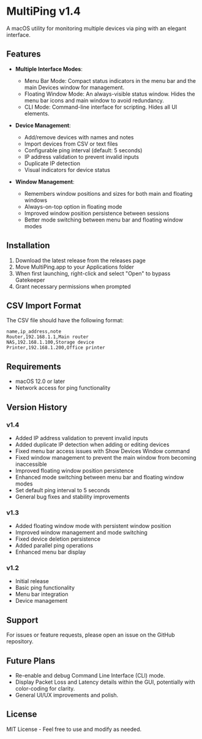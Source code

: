 # MultiPing v1.4

A macOS utility for monitoring multiple devices via ping with an elegant interface.

## Features

- **Multiple Interface Modes**:
  - Menu Bar Mode: Compact status indicators in the menu bar and the main Devices window for management.
  - Floating Window Mode: An always-visible status window. Hides the menu bar icons and main window to avoid redundancy.
  - CLI Mode: Command-line interface for scripting. Hides all UI elements.

- **Device Management**:
  - Add/remove devices with names and notes
  - Import devices from CSV or text files
  - Configurable ping interval (default: 5 seconds)
  - IP address validation to prevent invalid inputs
  - Duplicate IP detection
  - Visual indicators for device status

- **Window Management**:
  - Remembers window positions and sizes for both main and floating windows
  - Always-on-top option in floating mode
  - Improved window position persistence between sessions
  - Better mode switching between menu bar and floating window modes

## Installation

1. Download the latest release from the releases page
2. Move MultiPing.app to your Applications folder
3. When first launching, right-click and select "Open" to bypass Gatekeeper
4. Grant necessary permissions when prompted

## CSV Import Format

The CSV file should have the following format:
```csv
name,ip_address,note
Router,192.168.1.1,Main router
NAS,192.168.1.100,Storage device
Printer,192.168.1.200,Office printer
```

## Requirements

- macOS 12.0 or later
- Network access for ping functionality

## Version History

### v1.4
- Added IP address validation to prevent invalid inputs
- Added duplicate IP detection when adding or editing devices
- Fixed menu bar access issues with Show Devices Window command
- Fixed window management to prevent the main window from becoming inaccessible
- Improved floating window position persistence
- Enhanced mode switching between menu bar and floating window modes
- Set default ping interval to 5 seconds
- General bug fixes and stability improvements

### v1.3
- Added floating window mode with persistent window position
- Improved window management and mode switching
- Fixed device deletion persistence
- Added parallel ping operations
- Enhanced menu bar display

### v1.2
- Initial release
- Basic ping functionality
- Menu bar integration
- Device management

## Support

For issues or feature requests, please open an issue on the GitHub repository.

## Future Plans

- Re-enable and debug Command Line Interface (CLI) mode.
- Display Packet Loss and Latency details within the GUI, potentially with color-coding for clarity.
- General UI/UX improvements and polish.

## License

MIT License - Feel free to use and modify as needed. 